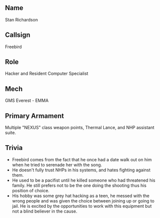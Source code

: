 ## Name
Stan Richardson

## Callsign
Freebird

## Role
Hacker and Resident Computer Specialist 

## Mech
GMS Everest - EMMA

## Primary Armament
Multiple "NEXUS" class weapon points, Thermal Lance, and NHP assistant suite. 

## Trivia

* Freebird comes from the fact that he once had a date walk out on him when he tried to serenade her with the song.
* He doesn't fully trust NHPs in his systems, and hates fighting against them.
* He used to be a pacifist until he killed someone who had threatened his family. He still prefers not to be the one doing the shooting thus his position of choice.
* His hobby was some grey hat hacking as a teen, he messed with the wrong people and was given the choice between joining up or going to jail. He is excited by the opportunities to work with this equipment but not a blind believer in the cause.
